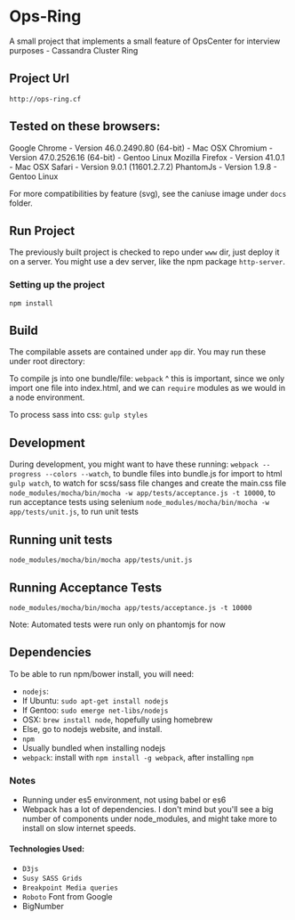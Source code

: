 
# Ops-Ring

A small project that implements a small feature of OpsCenter for interview purposes - Cassandra Cluster Ring

## Project Url

`http://ops-ring.cf`

## Tested on these browsers:

Google Chrome - Version 46.0.2490.80 (64-bit) - Mac OSX
Chromium - Version 47.0.2526.16 (64-bit) - Gentoo Linux
Mozilla Firefox - Version 41.0.1 - Mac OSX
Safari - Version 9.0.1 (11601.2.7.2)
PhantomJs - Version 1.9.8 - Gentoo Linux

For more compatibilities by feature (svg), see the caniuse image under `docs` folder.

## Run Project

The previously built project is checked to repo under `www` dir, just deploy it on a server.
You might use a dev server, like the npm package `http-server`.

### Setting up the project

`npm install`

## Build

The compilable assets are contained under `app` dir. You may run these under root directory:

To compile js into one bundle/file:
`webpack`
^ this is important, since we only import one file into index.html, and we can `require` modules as we would in a node environment.

To process sass into css:
`gulp styles`

## Development

During development, you might want to have these running:
`webpack --progress --colors --watch`, to bundle files into bundle.js for import to html
`gulp watch`, to watch for scss/sass file changes and create the main.css file
`node_modules/mocha/bin/mocha -w app/tests/acceptance.js -t 10000`, to run acceptance tests using selenium
`node_modules/mocha/bin/mocha -w app/tests/unit.js`, to run unit tests

## Running unit tests
`node_modules/mocha/bin/mocha app/tests/unit.js`

## Running Acceptance Tests
`node_modules/mocha/bin/mocha app/tests/acceptance.js -t 10000`

Note: Automated tests were run only on phantomjs for now

## Dependencies

To be able to run npm/bower install, you will need:

- `nodejs`:
 - If Ubuntu: `sudo apt-get install nodejs`
 - If Gentoo: `sudo emerge net-libs/nodejs`
 - OSX: `brew install node`, hopefully using homebrew
 - Else, go to nodejs website, and install.
- `npm`
 - Usually bundled when installing nodejs
- `webpack`: install with `npm install -g webpack`, after installing `npm`

### Notes

- Running under es5 environment, not using babel or es6
- Webpack has a lot of dependencies. I don't mind but you'll see a big number of components under node_modules, and might take more to install on slow internet speeds.


#### Technologies Used:

- `D3js`
- `Susy SASS Grids`
- `Breakpoint Media queries`
- `Roboto` Font from Google
- BigNumber
